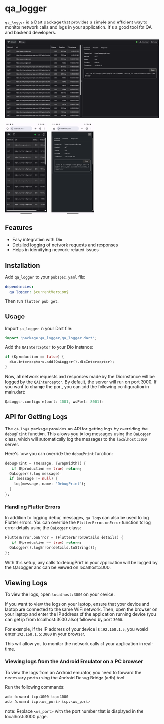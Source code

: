 # qa_logger

`qa_logger` is a Dart package that provides a simple and efficient way to monitor network calls and logs in your application. It's a good tool for QA and backend developers.

![qa_logger cover](https://raw.githubusercontent.com/athulacaj/publicFiles/main/qalogger/desktop.png)

<div style="display:flex;gap:14px">
<img src="https://raw.githubusercontent.com/athulacaj/publicFiles/main/qalogger/mob1.png" height="300px">
<img src="https://raw.githubusercontent.com/athulacaj/publicFiles/main/qalogger/mob2.png" height="300px">
</div>

## Features

- Easy integration with Dio
- Detailed logging of network requests and responses
- Helps in identifying network-related issues


## Installation

Add `qa_logger` to your `pubspec.yaml` file:

```yaml
dependencies:
  qa_logger: $currentVersion$
```

Then run `flutter pub get`.

## Usage

Import `qa_logger` in your Dart file:

```dart
import 'package:qa_logger/qa_logger.dart';
```

Add the `QAInterceptor` to your Dio instance:

```dart
if (Kproduction == false) {
  dio.interceptors.add(QaLogger().dioInterceptor);
}
```

Now, all network requests and responses made by the Dio instance will be logged by the `QAInterceptor`.
By default, the server will run on port 3000. If you want to change the port, you can add the following configuration in main.dart:
```dart
QaLogger.configure(port: 3001, wsPort: 8001);
```

## API for Getting Logs

The `qa_logs` package provides an API for getting logs by overriding the `debugPrint` function. This allows you to log messages using the `QaLogger` class, which will automatically log the messages to the `localhost:3000` server.

Here's how you can override the `debugPrint` function:

```dart
debugPrint = (message, {wrapWidth}) {
   if (Kproduction == true) return;
  QaLogger().log(message);
  if (message != null) {
    log(message, name: 'DebugPrint');
  }
};
```
### Handling Flutter Errors

In addition to logging debug messages, `qa_logs` can also be used to log Flutter errors. You can override the `FlutterError.onError` function to log error details using the `QaLogger` class:

```dart
FlutterError.onError = (FlutterErrorDetails details) {
   if (Kproduction == true) return;
  QaLogger().logError(details.toString());
};
```

With this setup, any calls to debugPrint in your application will be logged by the QaLogger and can be viewed on localhost:3000.

## Viewing Logs

To view the logs, open `localhost:3000` on your device. 

If you want to view the logs on your laptop, ensure that your device and laptop are connected to the same WiFi network. Then, open the browser on your laptop and enter the IP address of the application running device (you can get ip from localhost:3000 also) followed by port `3000`.

For example, if the IP address of your device is `192.168.1.5`, you would enter `192.168.1.5:3000` in your browser.

This will allow you to monitor the network calls of your application in real-time.

### Viewing logs from the Android Emulator on a PC browser

To view the logs from an Android emulator, you need to forward the necessary ports using the Android Debug Bridge (adb) tool. 

Run the following commands:

```bash
adb forward tcp:3000 tcp:3000
adb forward tcp:<ws_port> tcp:<ws_port>
```

note: Replace `<ws_port>` with the port number that is displayed in the localhost:3000 page.
